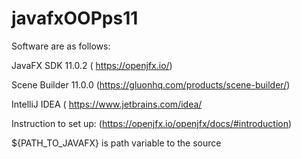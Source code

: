 # javafxOOPps11

Software are as follows:

JavaFX SDK 11.0.2 ( https://openjfx.io/)

Scene Builder 11.0.0 (https://gluonhq.com/products/scene-builder/)

IntelliJ IDEA ( https://www.jetbrains.com/idea/

Instruction to set up: (https://openjfx.io/openjfx/docs/#introduction)

${PATH_TO_JAVAFX} is path variable to the source

